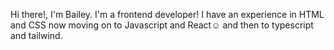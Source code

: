Hi there!, I'm Bailey. I'm a frontend developer! 
I have an experience in HTML and CSS now moving on to Javascript and React☺ and then to typescript and tailwind.
